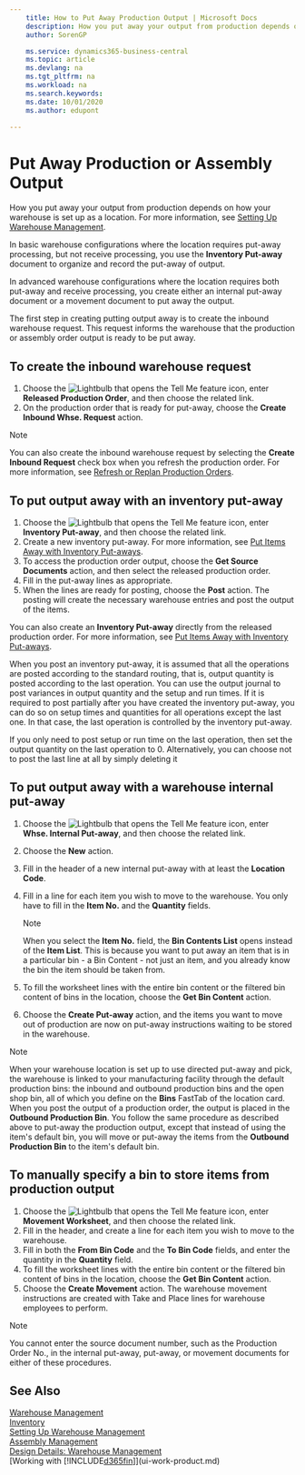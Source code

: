 ```yaml
---
    title: How to Put Away Production Output | Microsoft Docs
    description: How you put away your output from production depends on how your warehouse is set up as a location.
    author: SorenGP

    ms.service: dynamics365-business-central
    ms.topic: article
    ms.devlang: na
    ms.tgt_pltfrm: na
    ms.workload: na
    ms.search.keywords:
    ms.date: 10/01/2020
    ms.author: edupont

---
```

# Put Away Production or Assembly Output
How you put away your output from production depends on how your warehouse is set up as a location. For more information, see [Setting Up Warehouse Management](warehouse-setup-warehouse.md).  

In basic warehouse configurations where the location requires put-away processing, but not receive processing, you use the **Inventory Put-away** document to organize and record the put-away of output.  

In advanced warehouse configurations where the location requires both put-away and receive processing, you create either an internal put-away document or a movement document to put away the output.  

The first step in creating putting output away is to create the inbound warehouse request. This request informs the warehouse that the production or assembly order output is ready to be put away.

## To create the inbound warehouse request  
1.  Choose the ![Lightbulb that opens the Tell Me feature](media/ui-search/search_small.png "Tell me what you want to do") icon, enter **Released Production Order**, and then choose the related link.  
2.  On the production order that is ready for put-away, choose the **Create Inbound Whse. Request** action.  

> [!NOTE]  
>  You can also create the inbound warehouse request by selecting the **Create Inbound Request** check box when you refresh the production order. For more information, see [Refresh or Replan Production Orders](production-how-to-replan-refresh-production-orders.md).  

## To put output away with an inventory put-away  
1.  Choose the ![Lightbulb that opens the Tell Me feature](media/ui-search/search_small.png "Tell me what you want to do") icon, enter **Inventory Put-away**, and then choose the related link.  
2.  Create a new inventory put-away. For more information, see [Put Items Away with Inventory Put-aways](warehouse-how-to-put-items-away-with-inventory-put-aways.md).
3.  To access the production order output, choose the **Get Source Documents** action, and then select the released production order.  
4.  Fill in the put-away lines as appropriate.
5.  When the lines are ready for posting, choose the **Post** action. The posting will create the necessary warehouse entries and post the output of the items.  

You can also create an **Inventory Put-away** directly from the released production order. For more information, see [Put Items Away with Inventory Put-aways](warehouse-how-to-put-items-away-with-inventory-put-aways.md).  

When you post an inventory put-away, it is assumed that all the operations are posted according to the standard routing, that is, output quantity is posted according to the last operation. You can use the output journal to post variances in output quantity and the setup and run times. If it is required to post partially after you have created the inventory put-away, you can do so on setup times and quantities for all operations except the last one. In that case, the last operation is controlled by the inventory put-away.  

If you only need to post setup or run time on the last operation, then set the output quantity on the last operation to 0. Alternatively, you can choose not to post the last line at all by simply deleting it  

## To put output away with a warehouse internal put-away
1.  Choose the ![Lightbulb that opens the Tell Me feature](media/ui-search/search_small.png "Tell me what you want to do") icon, enter **Whse. Internal Put-away**, and then choose the related link.  
2. Choose the **New** action.
3. Fill in the header of a new internal put-away with at least the **Location Code**.  
4. Fill in a line for each item you wish to move to the warehouse. You only have to fill in the **Item No.** and the **Quantity** fields.  

    > [!NOTE]  
    >  When you select the **Item No.** field, the **Bin Contents List** opens instead of the **Item List**. This is because you want to put away an item that is in a particular bin - a Bin Content - not just an item, and you already know the bin the item should be taken from.  

4.  To fill the worksheet lines with the entire bin content or the filtered bin content of bins in the location, choose the **Get Bin Content** action.  
5.  Choose the **Create Put-away** action, and the items you want to move out of production are now on put-away instructions waiting to be stored in the warehouse.  

> [!NOTE]  
>  When your warehouse location is set up to use directed put-away and pick, the warehouse is linked to your manufacturing facility through the default production bins: the inbound and outbound production bins and the open shop bin, all of which you define on the **Bins** FastTab of the location card. When you post the output of a production order, the output is placed in the **Outbound Production Bin**. You follow the same procedure as described above to put-away the production output, except that instead of using the item's default bin, you will move or put-away the items from the **Outbound Production Bin** to the item's default bin.  

## To manually specify a bin to store items from production output  
1.  Choose the ![Lightbulb that opens the Tell Me feature](media/ui-search/search_small.png "Tell me what you want to do") icon, enter **Movement Worksheet**, and then choose the related link.  
2.  Fill in the header, and create a line for each item you wish to move to the warehouse.  
3.  Fill in both the **From Bin Code** and the **To Bin Code** fields, and enter the quantity in the **Quantity** field.  
4.  To fill the worksheet lines with the entire bin content or the filtered bin content of bins in the location, choose the **Get Bin Content** action.  
5. Choose the **Create Movement** action. The warehouse movement instructions are created with Take and Place lines for warehouse employees to perform.  

> [!NOTE]  
>  You cannot enter the source document number, such as the Production Order No., in the internal put-away, put-away, or movement documents for either of these procedures.  

## See Also  
[Warehouse Management](warehouse-manage-warehouse.md)  
[Inventory](inventory-manage-inventory.md)  
[Setting Up Warehouse Management](warehouse-setup-warehouse.md)     
[Assembly Management](assembly-assemble-items.md)    
[Design Details: Warehouse Management](design-details-warehouse-management.md)  
[Working with [!INCLUDE[d365fin](includes/d365fin_md.md)]](ui-work-product.md)
